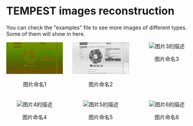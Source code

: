# TEMPEST images reconstruction

You can check the "examples" file to see more images of different types. Some of them will show in here.
<div style="display: flex; flex-wrap: wrap; justify-content: space-between;">
  <div style="width: 30%; margin-bottom: 20px; text-align: center;">
    <img src="https://github.com/fsy123-qaq/TEMPEST-images-reconstruction/blob/main/examples/e-commerce%20platform%20interface/image1/12905_0std.png" alt="图片1的描述" style="width: 100%;">
    <p>图片命名1</p>
  </div>
  <div style="width: 30%; margin-bottom: 20px; text-align: center;">
    <img src="https://github.com/fsy123-qaq/TEMPEST-images-reconstruction/blob/main/examples/e-commerce%20platform%20interface/image1/12905_auto_0std.png" alt="图片2的描述" style="width: 100%;">
    <p>图片命名2</p>
  </div>
  <div style="width: 30%; margin-bottom: 20px; text-align: center;">
    <img src="图片链接3" alt="图片3的描述" style="width: 100%;">
    <p>图片命名3</p>
  </div>
  <div style="width: 30%; margin-bottom: 20px; text-align: center;">
    <img src="图片链接4" alt="图片4的描述" style="width: 100%;">
    <p>图片命名4</p>
  </div>
  <div style="width: 30%; margin-bottom: 20px; text-align: center;">
    <img src="图片链接5" alt="图片5的描述" style="width: 100%;">
    <p>图片命名5</p>
  </div>
  <div style="width: 30%; margin-bottom: 20px; text-align: center;">
    <img src="图片链接6" alt="图片6的描述" style="width: 100%;">
    <p>图片命名6</p>
  </div>
</div>



